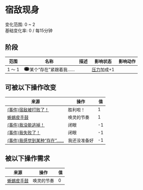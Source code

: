 # 宿敌现身  
变化范围: 0 ~ 2  
基础变化率: 0 / 每15分钟  
## 阶段  
范围  |  名称  |  描述  |  影响状态  |  影响动作  
----  |  ----  |  ----  |  ----  |  ----  
1 ～ 1  |  <img decoding="async" src="Sprite/Watcher.png" style="width:20px;">某个“存在”紧跟着我……  |    |  [压力](Stress.md)加成+1  |    
## 可被以下操作改变  
来源  |  操作  |  值  
----  |  ----  |  ----  
[(事件)宿敌被打败了！](Event_EnemyFightSuccess.md)  |  胜利啦！  |  1  
[蜥蜴皮手鼓](LizardDrum.md)  |  唤灵的节奏  |  1  
[(事件)我没能逃掉！](Event_EnemyFightFailedRetreat.md)  |  闭眼  |  -1  
[(事件)我失败了！](Event_EnemyFightFailure.md)  |  闭眼  |  -1  
[(事件)我感觉到某种“存在”……](Event_EnemyPresence.md)  |  我还没准备好  |  -1  
## 被以下操作需求  
来源  |  操作  |  值  
----  |  ----  |  ----  
[蜥蜴皮手鼓](LizardDrum.md)  |  唤灵的节奏  |  0  
